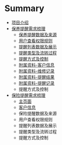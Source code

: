 # Summary

* [项目介绍](README.md)
* [保养提醒需求梳理](bao-yang-ti-xing-xu-qiu-shu-li.md)
  * [保养提醒数据及来源](bao-yang-ti-xing-xu-qiu-shu-li/ke-hu-xin-xi.md)
  * [用户查看权限规则](bao-yang-ti-xing-xu-qiu-shu-li/yong-hu-quan-xian-fen-pei-guan-li.md)
  * [提醒列表数据及展示](bao-yang-ti-xing-xu-qiu-shu-li/ti-xing-lie-biao-shu-ju-zhan-shi.md)
  * [提醒类型及流转过程](bao-yang-ti-xing-xu-qiu-shu-li/ti-xing-lei-xing-ji-liu-zhuan-guo-cheng.md)
  * [提醒方式及控制](bao-yang-ti-xing-xu-qiu-shu-li/ti-xing-fang-shi-ji-kong-zhi.md)
  * [附属资料-客户信息](bao-yang-ti-xing-xu-qiu-shu-li/fu-shu-zi-6599-ke-hu-xin-xi.md)
  * [附属资料-维修记录](bao-yang-ti-xing-xu-qiu-shu-li/fu-shu-zi-6599-wei-xiu-ji-lu.md)
  * [附属资料-提醒结果](bao-yang-ti-xing-xu-qiu-shu-li/fu-shu-zi-6599-ti-xing-jie-guo.md)
  * [附属资料-提醒记录](bao-yang-ti-xing-xu-qiu-shu-li/fu-shu-zi-6599-ti-xing-ji-lu.md)
  * 提醒方式及控制
* [保险提醒需求梳理](bao-xian-ti-xing-xu-qiu-shu-li.md)
  * [主页面](bao-xian-ti-xing-xu-qiu-shu-li/zhu-ye-mian.md)
  * [客户信息](bao-xian-ti-xing-xu-qiu-shu-li/ke-hu-xin-xi.md)
  * 保险提醒数据及来源
  * 用户查看权限规则
  * 提醒列表数据及展示
  * 提醒类型及流转过程
  * 提醒方式及控制

